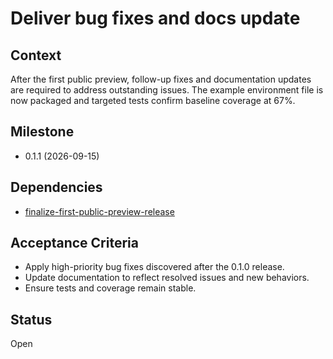 # Deliver bug fixes and docs update

## Context
After the first public preview, follow-up fixes and documentation updates
are required to address outstanding issues. The example environment file is
now packaged and targeted tests confirm baseline coverage at 67%.

## Milestone

- 0.1.1 (2026-09-15)

## Dependencies

- [finalize-first-public-preview-release](archive/finalize-first-public-preview-release.md)

## Acceptance Criteria
- Apply high-priority bug fixes discovered after the 0.1.0 release.
- Update documentation to reflect resolved issues and new behaviors.
- Ensure tests and coverage remain stable.

## Status
Open
